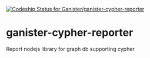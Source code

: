 [![Codeship Status for Ganister/ganister-cypher-reporter](https://app.codeship.com/projects/ccc1530c-c8d5-4a26-8ffb-d6862b068105/status?branch=main)](https://app.codeship.com/projects/445610)
# ganister-cypher-reporter
Report nodejs library for graph db supporting cypher

